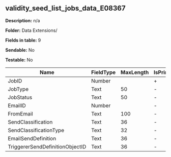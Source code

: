 ## validity_seed_list_jobs_data_E08367

**Description:** n/a

**Folder:** Data Extensions/

**Fields in table:** 9

**Sendable:** No

**Testable:** No

| Name | FieldType | MaxLength | IsPrimaryKey | IsNullable | DefaultValue |
| --- | --- | --- | --- | --- | --- |
| JobID | Number |  | + | - |  |
| JobType | Text | 50 | - | + |  |
| JobStatus | Text | 50 | - | + |  |
| EmailID | Number |  | - | + |  |
| FromEmail | Text | 100 | - | + |  |
| SendClassification | Text | 36 | - | + |  |
| SendClassificationType | Text | 32 | - | + |  |
| EmailSendDefinition | Text | 36 | - | + |  |
| TriggererSendDefinitionObjectID | Text | 36 | - | + |  |
